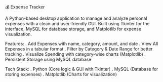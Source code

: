 💰 Expense Tracker

A Python-based desktop application to manage and analyze personal expenses with a clean and user-friendly GUI. Built using Tkinter for the interface, MySQL for database storage, and Matplotlib for expense visualization.

Features:
. Add Expenses with name, category, amount, and date
. View All Expenses in a tabular format
. Filter by Category & Date Range for better tracking
. Visualize Spending with category-wise charts (Matplotlib)
. Persistent Storage using MySQL database

Tech Stack:
. Python (Core logic & GUI with Tkinter)
. MySQL (Database for storing expenses)
. Matplotlib (Charts for visualization)
